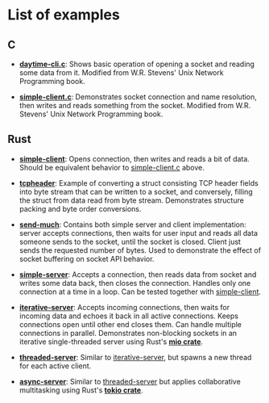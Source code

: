 # List of examples

## C

- **[daytime-cli.c](https://github.com/PasiSa/AdvancedNetworking/tree/main/examples/c/daytime-cli.c)**:
  Shows basic operation of opening a socket and reading some data from it.
  Modified from W.R. Stevens' Unix Network Programming book.

- **[simple-client.c](https://github.com/PasiSa/AdvancedNetworking/tree/main/examples/c/simple-client.c)**:
  Demonstrates socket connection and name resolution, then writes and reads
  something from the socket. Modified from W.R. Stevens' Unix Network
  Programming book.

## Rust

- **[simple-client](https://github.com/PasiSa/AdvancedNetworking/tree/main/examples/rust/simple-client/src/main.rs)**:
  Opens connection, then writes and reads a bit of data. Should be equivalent
  behavior to
  [simple-client.c](https://github.com/PasiSa/AdvancedNetworking/tree/main/examples/c/simple-client.c)
  above.

- **[tcpheader](https://github.com/PasiSa/AdvancedNetworking/tree/main/examples/rust/tcpheader/src/main.rs)**:
  Example of converting a struct consisting TCP header fields into byte stream
  that can be written to a socket, and conversely, filling the struct from data
  read from byte stream. Demonstrates structure packing and byte order
  conversions.

- **[send-much](https://github.com/PasiSa/AdvancedNetworking/tree/main/examples/rust/send-much/src/main.rs)**:
  Contains both simple server and client implementation: server accepts
  connections, then waits for user input and reads all data someone sends to the
  socket, until the socket is closed. Client just sends the requested number of
  bytes. Used to demonstrate the effect of socket buffering on socket API
  behavior.

- **[simple-server](https://github.com/PasiSa/AdvancedNetworking/tree/main/examples/rust/simple-server/src/main.rs)**:
  Accepts a connection, then reads data from socket and writes some data back,
  then closes the connection. Handles only one connection at a time in a loop.
  Can be tested together with
  [simple-client](https://github.com/PasiSa/AdvancedNetworking/tree/main/examples/rust/simple-client/src/main.rs).

- **[iterative-server](https://github.com/PasiSa/AdvancedNetworking/tree/main/examples/rust/iterative-server/src/main.rs)**:
  Accepts incoming connections, then waits for incoming data and echoes it back
  in all active connections. Keeps connections open until other end closes them.
  Can handle multiple connections in parallel. Demonstrates non-blocking sockets
  in an iterative single-threaded server using Rust's **[mio
  crate](https://crates.io/crates/mio)**.

- **[threaded-server](https://github.com/PasiSa/AdvancedNetworking/tree/main/examples/rust/threaded-server/src/main.rs)**:
  Similar to
  [iterative-server](https://github.com/PasiSa/AdvancedNetworking/tree/main/examples/rust/iterative-server/src/main.rs),
  but spawns a new thread for each active client.

- **[async-server](https://github.com/PasiSa/AdvancedNetworking/tree/main/examples/rust/async-server/src/main.rs)**:
  Similar to
  [threaded-server](https://github.com/PasiSa/AdvancedNetworking/tree/main/examples/rust/threaded-server/src/main.rs)
  but applies collaborative multitasking using Rust's **[tokio
  crate](https://crates.io/crates/tokio)**.
